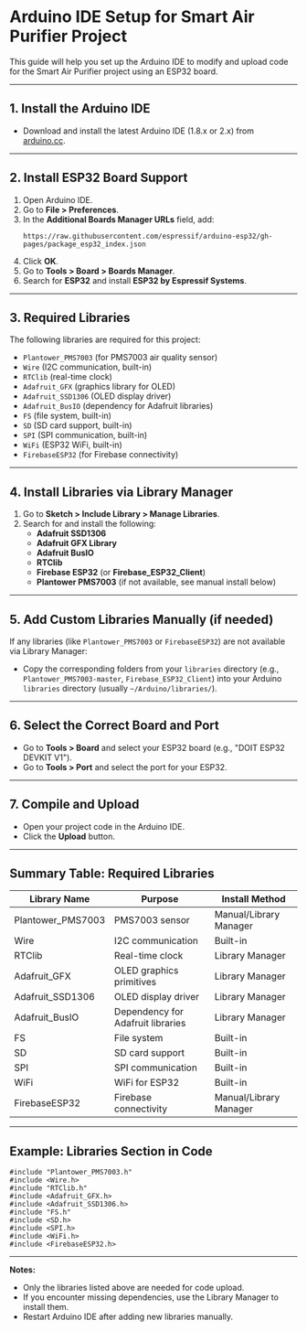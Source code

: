 # Arduino IDE Setup for Smart Air Purifier Project

This guide will help you set up the Arduino IDE to modify and upload code for the Smart Air Purifier project using an ESP32 board.

---

## 1. Install the Arduino IDE

- Download and install the latest Arduino IDE (1.8.x or 2.x) from [arduino.cc](https://www.arduino.cc/en/software).

---

## 2. Install ESP32 Board Support

1. Open Arduino IDE.
2. Go to **File > Preferences**.
3. In the **Additional Boards Manager URLs** field, add:
    ```
    https://raw.githubusercontent.com/espressif/arduino-esp32/gh-pages/package_esp32_index.json
    ```
4. Click **OK**.
5. Go to **Tools > Board > Boards Manager**.
6. Search for **ESP32** and install **ESP32 by Espressif Systems**.

---

## 3. Required Libraries

The following libraries are required for this project:

- `Plantower_PMS7003` (for PMS7003 air quality sensor)
- `Wire` (I2C communication, built-in)
- `RTClib` (real-time clock)
- `Adafruit_GFX` (graphics library for OLED)
- `Adafruit_SSD1306` (OLED display driver)
- `Adafruit_BusIO` (dependency for Adafruit libraries)
- `FS` (file system, built-in)
- `SD` (SD card support, built-in)
- `SPI` (SPI communication, built-in)
- `WiFi` (ESP32 WiFi, built-in)
- `FirebaseESP32` (for Firebase connectivity)

---

## 4. Install Libraries via Library Manager

1. Go to **Sketch > Include Library > Manage Libraries**.
2. Search for and install the following:
    - **Adafruit SSD1306**
    - **Adafruit GFX Library**
    - **Adafruit BusIO**
    - **RTClib**
    - **Firebase ESP32** (or **Firebase_ESP32_Client**)
    - **Plantower PMS7003** (if not available, see manual install below)

---

## 5. Add Custom Libraries Manually (if needed)

If any libraries (like `Plantower_PMS7003` or `FirebaseESP32`) are not available via Library Manager:

- Copy the corresponding folders from your `libraries` directory (e.g., `Plantower_PMS7003-master`, `Firebase_ESP32_Client`) into your Arduino `libraries` directory (usually `~/Arduino/libraries/`).

---

## 6. Select the Correct Board and Port

- Go to **Tools > Board** and select your ESP32 board (e.g., "DOIT ESP32 DEVKIT V1").
- Go to **Tools > Port** and select the port for your ESP32.

---

## 7. Compile and Upload

- Open your project code in the Arduino IDE.
- Click the **Upload** button.

---

## Summary Table: Required Libraries

| Library Name             | Purpose                             | Install Method         |
|--------------------------|-------------------------------------|-----------------------|
| Plantower_PMS7003        | PMS7003 sensor                      | Manual/Library Manager|
| Wire                     | I2C communication                   | Built-in              |
| RTClib                   | Real-time clock                     | Library Manager       |
| Adafruit_GFX             | OLED graphics primitives            | Library Manager       |
| Adafruit_SSD1306         | OLED display driver                 | Library Manager       |
| Adafruit_BusIO           | Dependency for Adafruit libraries   | Library Manager       |
| FS                       | File system                         | Built-in              |
| SD                       | SD card support                     | Built-in              |
| SPI                      | SPI communication                   | Built-in              |
| WiFi                     | WiFi for ESP32                      | Built-in              |
| FirebaseESP32            | Firebase connectivity               | Manual/Library Manager|

---

## Example: Libraries Section in Code

```
#include "Plantower_PMS7003.h"
#include <Wire.h>
#include "RTClib.h"
#include <Adafruit_GFX.h>
#include <Adafruit_SSD1306.h>
#include "FS.h"
#include <SD.h>
#include <SPI.h>
#include <WiFi.h>
#include <FirebaseESP32.h>
```

---

**Notes:**

- Only the libraries listed above are needed for code upload.
- If you encounter missing dependencies, use the Library Manager to install them.
- Restart Arduino IDE after adding new libraries manually.